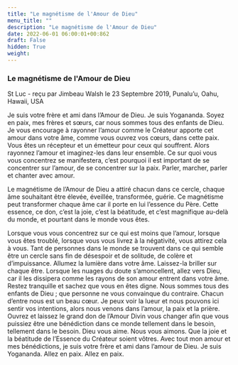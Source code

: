 ```yaml
---
title: "Le magnétisme de l'Amour de Dieu"
menu_title: ""
description: "Le magnétisme de l'Amour de Dieu"
date: 2022-06-01 06:00:01+00:862
draft: False
hidden: True
weight:
---
```

### Le magnétisme de l'Amour de Dieu

St Luc - reçu par Jimbeau Walsh le 23 Septembre 2019, Punalu’u, Oahu, Hawaii, USA

Je suis votre frère et ami dans l’Amour de Dieu. Je suis Yogananda. Soyez en paix, mes frères et sœurs, car nous sommes tous des enfants de Dieu. Je vous encourage à rayonner l’amour comme le Créateur apporte cet amour dans votre âme, comme vous ouvrez vos cœurs, dans cette paix. Vous êtes un récepteur et un émetteur pour ceux qui souffrent. Alors rayonnez l’amour et imaginez-les dans leur ensemble. Ce sur quoi vous vous concentrez se manifestera, c’est pourquoi il est important de se concentrer sur l’amour, de se concentrer sur la paix. Parler, marcher, parler et chanter avec amour.

Le magnétisme de l’Amour de Dieu a attiré chacun dans ce cercle, chaque âme souhaitant être élevée, éveillée, transformée, guérie. Ce magnétisme peut transformer chaque âme car il porte en lui l’essence du Père. Cette essence, ce don, c’est la joie, c’est la béatitude, et c’est magnifique au-delà du monde, et pourtant dans le monde vous êtes.

Lorsque vous vous concentrez sur ce qui est moins que l’amour, lorsque vous êtes troublé, lorsque vous vous livrez à la négativité, vous attirez cela à vous. Tant de personnes dans le monde se trouvent dans ce qui semble être un cercle sans fin de désespoir et de solitude, de colère et d’impuissance. Allumez la lumière dans votre âme. Laissez-la briller sur chaque être. Lorsque les nuages du doute s’amoncellent, allez vers Dieu, car il les dissipera comme les rayons de son amour entrent dans votre âme. Restez tranquille et sachez que vous en êtes digne. Nous sommes tous des enfants de Dieu ; que personne ne vous convainque du contraire. Chacun d’entre nous est un beau cœur. Je peux voir la lueur et nous pouvons ici sentir vos intentions, alors nous venons dans l’amour, la paix et la prière. Ouvrez et laissez le grand don de l’Amour Divin vous changer afin que vous puissiez être une bénédiction dans ce monde tellement dans le besoin, tellement dans le besoin. Dieu vous aime. Nous vous aimons. Que la joie et la béatitude de l’Essence du Créateur soient vôtres. Avec tout mon amour et mes bénédictions, je suis votre frère et ami dans l’amour de Dieu. Je suis Yogananda. Allez en paix. Allez en paix.



